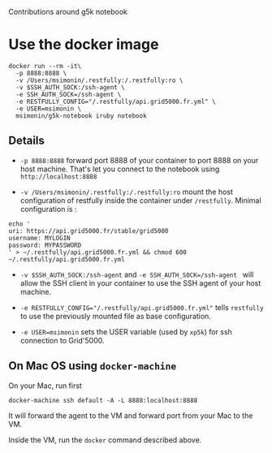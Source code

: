 Contributions around g5k notebook

# Use the docker image


```
docker run --rm -it\
  -p 8888:8888 \
  -v /Users/msimonin/.restfully:/.restfully:ro \
  -v $SSH_AUTH_SOCK:/ssh-agent \
  -e SSH_AUTH_SOCK=/ssh-agent \
  -e RESTFULLY_CONFIG="/.restfully/api.grid5000.fr.yml" \
  -e USER=msimonin \
  msimonin/g5k-notebook iruby notebook
```

## Details

* ```-p 8888:8888``` forward port 8888 of your container to port 8888 on your host machine. That's let you connect to the notebook using ```http://localhost:8888```

* ```-v /Users/msimonin/.restfully:/.restfully:ro``` mount the host configuration of restfully inside the container under ```/restfully```. Minimal configuration is :

```
echo '
uri: https://api.grid5000.fr/stable/grid5000
username: MYLOGIN
password: MYPASSWORD
' > ~/.restfully/api.grid5000.fr.yml && chmod 600 ~/.restfully/api.grid5000.fr.yml
```

* ```-v $SSH_AUTH_SOCK:/ssh-agent``` and ```-e SSH_AUTH_SOCK=/ssh-agent ``` will allow the SSH client in your container to use the SSH agent of your host machine.

* ```-e RESTFULLY_CONFIG="/.restfully/api.grid5000.fr.yml"``` tells ```restfully``` to use the previously mounted file as base configuration.

* ```-e USER=msimonin``` sets the USER variable (used by ```xp5k```) for ssh connection to Grid'5000.

## On Mac OS using ```docker-machine```

On your Mac, run first
```
docker-machine ssh default -A -L 8888:localhost:8888
```
It will forward the agent to the VM and forward port from your Mac to the VM.

Inside the VM, run the ```docker``` command described above.
